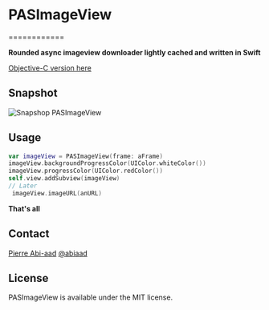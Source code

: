 # PASImageView
============

**Rounded async imageview downloader lightly cached and written in Swift**

[Objective-C version here](https://github.com/abiaad/PAImageView)

## Snapshot

![Snapshop PASImageView](https://raw.github.com/abiaad/pasimageview/master/snapshot.gif)

## Usage

```swift
var imageView = PASImageView(frame: aFrame)
imageView.backgroundProgressColor(UIColor.whiteColor())
imageView.progressColor(UIColor.redColor())
self.view.addSubview(imageView)
// Later
 imageView.imageURL(anURL)
```

**That's all**

## Contact

[Pierre Abi-aad](http://github.com/abiaad)
[@abiaad](https://twitter.com/abiaad)

## License

PASImageView is available under the MIT license.
